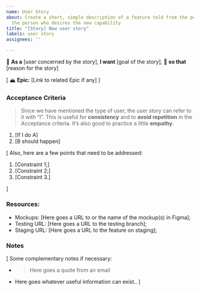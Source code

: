 ```yaml
---
name: User Story
about: Create a short, simple description of a feature told from the perspective of
  the person who desires the new capability
title: "[Story] New user story"
labels: user story
assignees: ''

---
```


👤 	**As a** [user concerned by the story],
**I want** [goal of the story],
🎯 **so that** [reason for the story]

[
🏔 **Epic:** [Link to related Epic if any]
]

### Acceptance Criteria
> Since we have mentioned the type of user, the user story can refer to it with “I”. This is useful for **consistency** and to **avoid repetition** in the Acceptance criteria. It’s also good to practice a little **empathy**.

1. [If I do A]
1. [B should happen]

[
Also, here are a few points that need to be addressed:

1. [Constraint 1;]
1. [Constraint 2;]
1. [Constraint 3.]

]

### Resources:

* Mockups: [Here goes a URL to or the name of the mockup(s) in Figma];
* Testing URL: [Here goes a URL to the testing branch];
* Staging URL: [Here goes a URL to the feature on staging];


### Notes

[
Some complementary notes if necessary:

* > Here goes a quote from an email
* Here goes whatever useful information can exist..
]
